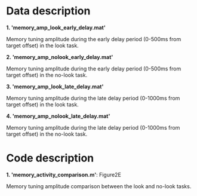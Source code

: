 <!DOCTYPE html>
<html>
    
<head>
    <h1>Data description</h1>
</head>

<body> 
<b>1. 'memory_amp_look_early_delay.mat'</b>
<p>Memory tuning amplitude during the early delay period (0-500ms from target offset) in the look task.</p>
<b>2. 'memory_amp_nolook_early_delay.mat'</b>
<p>Memory tuning amplitude during the early delay period (0-500ms from target offset) in the no-look task.</p>
<b>3. 'memory_amp_look_late_delay.mat'</b>
<p>Memory tuning amplitude during the late delay period (0-1000ms from target offset) in the look task.</p>
<b>4. 'memory_amp_nolook_late_delay.mat'</b>
<p>Memory tuning amplitude during the late delay period (0-1000ms from target offset) in the no-look task.</p>
</body>   

<head>
    <h1>Code description</h1>
</head>

<body> 
<b>1. 'memory_activity_comparison.m'</b>: Figure2E
<p>Memory tuning amplitude comparison between the look and no-look tasks.</p>
</body>    

</html>
